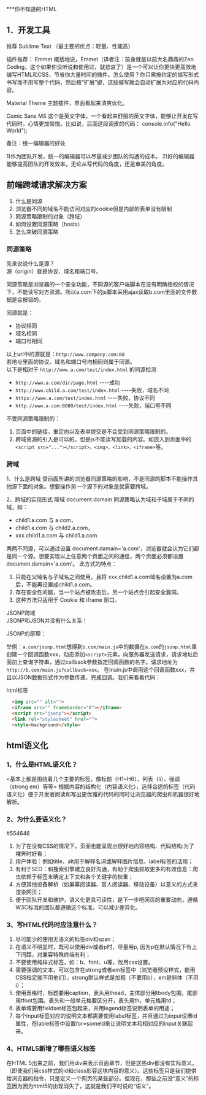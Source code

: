 ***你不知道的HTML

## 1．开发工具 

推荐 Sublime Text （最主要的优点：轻量、性能高）

插件推荐：
Emmet
概括地说，Emmet（译者注：前身就是以前大名鼎鼎的Zen Coding，这个如果你没听说和使用过，就悲哀了）是一个可以让你更快更高效地编写HTML和CSS，节省你大量时间的插件。怎么使用？你只需按约定的缩写形式书写而不用写整个代码，然后按“扩展”键，这些缩写就会自动扩展为对应的代码内容。

Material Theme
主题插件，界面看起来清爽优化。

Comic Sans MS
这个是英文字体，一个看起来舒服的英文字体，能够让开发在写代码时，心情更加愉悦。比如说，后面这段调皮的代码：
  console.info("Hello World");

备注：统一编辑器的好处

  1)作为团队开发，统一的编辑器可以尽量减少团队的沟通的成本。
  2)好的编辑器能够提高团队的开发效率，无论从写代码的角度，还是审美的角度。

## 前端跨域请求解决方案

1. 什么是同源
2. 浏览器不同的域名不能访问对应的cookie但是内部的表单没有限制
3. 同源策略限制的对象（跨域）
4. 如何设置同源策略（hosts）
5. 怎么突破同源策略

### 同源策略

先来说说什么是源？  
源（origin）就是协议、域名和端口号。

同源策略是浏览器的一个安全功能，不同源的客户端脚本在没有明确授权的情况下，不能读写对方资源。所以a.com下的js脚本采用ajax读取b.com里面的文件数据是会报错的。

同源就是：
* 协议相同
* 域名相同
* 端口号相同

以上url中的源就是：`http://www.company.com:80`  
若地址里面的协议、域名和端口号均相同则属于同源。  
以下是相对于 `http://www.a.com/test/index.html` 的同源检测

* `http://www.a.com/dir/page.html` ----成功
* `http://www.child.a.com/test/index.html` ----失败，域名不同
* `https://www.a.com/test/index.html` ----失败，协议不同
* `http://www.a.com:8080/test/index.html` ----失败，端口号不同

不受同源策略限制的：
1. 页面中的链接，重定向以及表单提交是不会受到同源策略限制的。
2. 跨域资源的引入是可以的。但是js不能读写加载的内容。如嵌入到页面中的`<script src="..."></script>，<img>，<link>，<iframe>`等。

### 跨域

1、什么是跨域
受前面所讲的浏览器同源策略的影响，不是同源的脚本不能操作其他源下面的对象。想要操作另一个源下的对象是就需要跨域。

2、跨域的实现形式
降域 document.domain
同源策略认为域和子域属于不同的域，如：
* child1.a.com 与 a.com，
* child1.a.com 与 child2.a.com，
* xxx.child1.a.com 与 child1.a.com

两两不同源，可以通过设置 document.damain='a.com'，浏览器就会认为它们都是同一个源。想要实现以上任意两个页面之间的通信，两个页面必须都设置documen.damain='a.com'。
此方式的特点：
1. 只能在父域名与子域名之间使用，且将 xxx.child1.a.com域名设置为a.com后，不能再设置成child1.a.com。
2. 存在安全性问题，当一个站点被攻击后，另一个站点会引起安全漏洞。
3. 这种方法只适用于 Cookie 和 iframe 窗口。

JSONP跨域  
JSONP和JSON并没有什么关系！

JSONP的原理：

举例：`a.com/jsonp.html`想得到`b.com/main.js`中的数据在`a.com`的`jsonp.html`里创建一个回调函数xxx，动态添加`<script>`元素，向服务器发送请求，请求地址后面加上查询字符串，通过callback参数指定回调函数的名字。请求地址为`http://b.com/main.js?callback=xxx`。
在main.js中调用这个回调函数xxx，并且以JSON数据形式作为参数传递，完成回调。我们来看看代码：

html标签

``` html
  <img src="" alt="">
  <iframe src="" frameborder="0"></iframe>
  <script src="jsonp"></script>
  <link rel="stylesheet" href="">
  <style>background</style>
```
## html语义化
### 1、什么是HTML语义化？
<基本上都是围绕着几个主要的标签，像标题（H1~H6）、列表（li）、强调（strong em）等等>
根据内容的结构化（内容语义化），选择合适的标签（代码语义化）便于开发者阅读和写出更优雅的代码的同时让浏览器的爬虫和机器很好地解析。
### 2、为什么要语义化？
#554646
1. 为了在没有CSS的情况下，页面也能呈现出很好地内容结构、代码结构:为了裸奔时好看；
2. 用户体验：例如title、alt用于解释名词或解释图片信息、label标签的活用；
3. 有利于SEO：和搜索引擎建立良好沟通，有助于爬虫抓取更多的有效信息：爬虫依赖于标签来确定上下文和各个关键字的权重；
4. 方便其他设备解析（如屏幕阅读器、盲人阅读器、移动设备）以意义的方式来渲染网页；
5. 便于团队开发和维护，语义化更具可读性，是下一步吧网页的重要动向，遵循W3C标准的团队都遵循这个标准，可以减少差异化。
### 3、写HTML代码时应注意什么？
1. 尽可能少的使用无语义的标签div和span；
2. 在语义不明显时，既可以使用div或者p时，尽量用p, 因为p在默认情况下有上下间距，对兼容特殊终端有利；
3. 不要使用纯样式标签，如：b、font、u等，改用css设置。
4. 需要强调的文本，可以包含在strong或者em标签中（浏览器预设样式，能用CSS指定就不用他们），strong默认样式是加粗（不要用b），em是斜体（不用i）；
5. 使用表格时，标题要用caption，表头用thead，主体部分用tbody包围，尾部用tfoot包围。表头和一般单元格要区分开，表头用th，单元格用td；
6. 表单域要用fieldset标签包起来，并用legend标签说明表单的用途；
7. 每个input标签对应的说明文本都需要使用label标签，并且通过为input设置id属性，在lable标签中设置for=someld来让说明文本和相对应的input关联起来。
### 4、HTML5新增了哪些语义标签
在HTML 5出来之前，我们用div来表示页面章节，但是这些div都没有实际意义。（即使我们用css样式的id和class形容这块内容的意义）。这些标签只是我们提供给浏览器的指令，只是定义一个网页的某些部分。但现在，那些之前没“意义”的标签因为因为html5的出现消失了，这就是我们平时说的“语义”。

